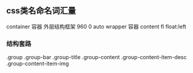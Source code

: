 ## css类名命名词汇量


container 容器 外层结构框架 960 0 auto
wrapper 容器 content
fl float:left

### 结构套路
.group
  .group-bar
    .group-title
  .group-content
    .group-content-item-desc
    .group-content-item-img